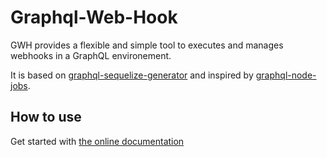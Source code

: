 # Graphql-Web-Hook

GWH provides a flexible and simple tool to executes and manages webhooks in a GraphQL environement.

It is based on [graphql-sequelize-generator](https://teamstarter.github.io/gsg-documentation/) and inspired by [graphql-node-jobs](https://teamstarter.github.io/gnj-documentation/).

## How to use

Get started with [the online documentation](https://teamstarter.github.io/gwh-documentation/)
